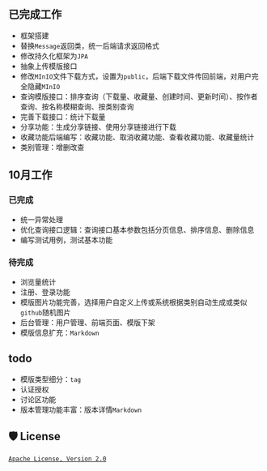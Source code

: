 ## 已完成工作
- 框架搭建
- 替换`Message`返回类，统一后端请求返回格式
- 修改持久化框架为`JPA`
- 抽象上传模版接口
- 修改`MInIO`文件下载方式，设置为`public`，后端下载文件传回前端，对用户完全隐藏`MInIO`
- 查询模版接口：排序查询（下载量、收藏量、创建时间、更新时间）、按作者查询、按名称模糊查询、按类别查询
- 完善下载接口：统计下载量
- 分享功能：生成分享链接、使用分享链接进行下载
- 收藏功能后端编写：收藏功能、取消收藏功能、查看收藏功能、收藏量统计
- 类别管理：增删改查

## 10月工作
### 已完成
- 统一异常处理
- 优化查询接口逻辑：查询接口基本参数包括分页信息、排序信息、删除信息
- 编写测试用例，测试基本功能
### 待完成
- 浏览量统计
- 注册、登录功能
- 模版图片功能完善，选择用户自定义上传或系统根据类别自动生成或类似`github`随机图片
- 后台管理：用户管理、前端页面、模版下架
- 模版信息扩充：`Markdown`

## todo
- 模版类型细分：`tag`
- 认证授权
- 讨论区功能
- 版本管理功能丰富：版本详情`Markdown`

## 🛡️ License
[`Apache License, Version 2.0`](https://www.apache.org/licenses/LICENSE-2.0.html)
